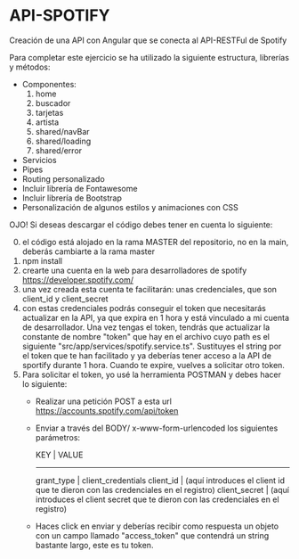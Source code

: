 # API-SPOTIFY
Creación de una API con Angular que se conecta al API-RESTFul de Spotify


Para completar este ejercicio se ha utilizado la siguiente estructura, librerías y métodos:

- Componentes:
  1. home
  2. buscador
  3. tarjetas
  4. artista
  5. shared/navBar
  6. shared/loading
  7. shared/error
- Servicios
- Pipes
- Routing personalizado
- Incluir librería de Fontawesome
- Incluir librería de Bootstrap
- Personalización de algunos estilos y animaciones con CSS

OJO! Si deseas descargar el código debes tener en cuenta lo siguiente:

0. el código está alojado en la rama MASTER del repositorio, no en la main, deberás cambiarte a la rama master
1. npm install
2. crearte una cuenta en la web para desarrolladores de spotify https://developer.spotify.com/
3. una vez creada esta cuenta te facilitarán: unas credenciales, que son client_id y client_secret
4. con estas credenciales podrás conseguir el token que necesitarás actualizar en la API, ya que expira en 1 hora y está vinculado a mi cuenta de desarrollador. 
   Una vez tengas el token, tendrás que actualizar la constante de nombre "token" que hay en el archivo cuyo path es el siguiente "src/app/services/spotify.service.ts".            Sustituyes el string por el token que te han facilitado y ya deberías tener acceso a la API de sportify durante 1 hora. Cuando te expire, vuelves a solicitar otro token.
5. Para solicitar el token, yo usé la herramienta POSTMAN y debes hacer lo siguiente:
   - Realizar una petición POST a esta url https://accounts.spotify.com/api/token
   - Enviar a través del BODY/ x-www-form-urlencoded los siguientes parámetros:
   
      KEY           |  VALUE
      ------ ------- --------- ------- --
      grant_type    |  client_credentials
      client_id     |  (aquí introduces el client id que te dieron con las credenciales en el registro)
      client_secret |  (aquí introduces el client secret que te dieron con las credenciales en el registro)
      
   - Haces click en enviar y deberías recibir como respuesta un objeto con un campo llamado "access_token" que contendrá un string bastante largo, este es tu token.
